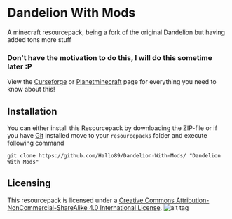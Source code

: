 # Dandelion With Mods
A minecraft resourcepack, being a fork of the original Dandelion but having added tons more stuff

### Don't have the motivation to do this, I will do this sometime later :P
View the [Curseforge](https://minecraft.curseforge.com/projects/dandelion-with-mods) or [Planetminecraft](https://www.planetminecraft.com/texture_pack/mods-addon-pack-for-dandelion-110/) page for everything you need to know about this!


## Installation
You can either install this Resourcepack by downloading the ZIP-file or if you have [Git](https://git-scm.com/) installed
move to your `resourcepacks` folder and execute following command
```
git clone https://github.com/Hallo89/Dandelion-With-Mods/ "Dandelion With Mods"
```

## Licensing

This resourcepack is licensed under a [Creative Commons Attribution-NonCommercial-ShareAlike 4.0 International License](https://creativecommons.org/licenses/by-nc-sa/4.0/).
![alt tag](https://i.creativecommons.org/l/by-nc-sa/4.0/88x31.png)
